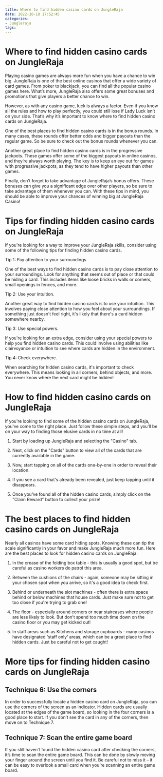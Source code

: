 ```yaml
---
title: Where to find hidden casino cards on JungleRaja
date: 2022-10-18 17:52:45
categories:
- Jungleraja
tags:
---
```



#  Where to find hidden casino cards on JungleRaja

Playing casino games are always more fun when you have a chance to win big. JungleRaja is one of the best online casinos that offer a wide variety of card games. From poker to blackjack, you can find all the popular casino games here. What’s more, JungleRaja also offers some great bonuses and promotions that give players a better chance to win.

However, as with any casino game, luck is always a factor. Even if you know all the rules and how to play perfectly, you could still lose if Lady Luck isn’t on your side. That’s why it’s important to know where to find hidden casino cards on JungleRaja.

One of the best places to find hidden casino cards is in the bonus rounds. In many cases, these rounds offer better odds and bigger payouts than the regular game. So be sure to check out the bonus rounds whenever you can.

Another great place to find hidden casino cards is in the progressive jackpots. These games offer some of the biggest payouts in online casinos, and they’re always worth playing. The key is to keep an eye out for games with progressive jackpots, as they tend to have higher payouts than other games.

Finally, don’t forget to take advantage of JungleRaja’s bonus offers. These bonuses can give you a significant edge over other players, so be sure to take advantage of them whenever you can. With these tips in mind, you should be able to improve your chances of winning big at JungleRaja Casino!

#  Tips for finding hidden casino cards on JungleRaja

If you're looking for a way to improve your JungleRaja skills, consider using some of the following tips for finding hidden casino cards.

Tip 1: Pay attention to your surroundings.

One of the best ways to find hidden casino cards is to pay close attention to your surroundings. Look for anything that seems out of place or that could be hiding a card. This includes items like loose bricks in walls or corners, small openings in fences, and more.

Tip 2: Use your intuition.

Another great way to find hidden casino cards is to use your intuition. This involves paying close attention to how you feel about your surroundings. If something just doesn't feel right, it's likely that there's a card hidden somewhere nearby.

Tip 3: Use special powers.

If you're looking for an extra edge, consider using your special powers to help you find hidden casino cards. This could involve using abilities like clairvoyance or intuition to see where cards are hidden in the environment.

Tip 4: Check everywhere.

When searching for hidden casino cards, it's important to check everywhere. This means looking in all corners, behind objects, and more. You never know where the next card might be hidden!

#  How to find hidden casino cards on JungleRaja

If you're looking to find some of the hidden casino cards on JungleRaja, you've come to the right place. Just follow these simple steps, and you'll be on your way to finding those elusive cards in no time at all!

1. Start by loading up JungleRaja and selecting the "Casino" tab.

2. Next, click on the "Cards" button to view all of the cards that are currently available in the game.

3. Now, start tapping on all of the cards one-by-one in order to reveal their location.

4. If you see a card that's already been revealed, just keep tapping until it disappears.

5. Once you've found all of the hidden casino cards, simply click on the "Claim Reward" button to collect your prize!

#  The best places to find hidden casino cards on JungleRaja

Nearly all casinos have some card hiding spots. Knowing these can tip the scale significantly in your favor and make JungleRaja much more fun. Here are the best places to look for hidden casino cards on JungleRaja:

1. In the crease of the folding box table - this is usually a good spot, but be careful as casino workers do patrol this area.

2. Between the cushions of the chairs - again, someone may be sitting in your chosen spot when you arrive, so it's a good idea to check first.

3. Behind or underneath the slot machines - often there is extra space behind or below machines that house cards. Just make sure not to get too close if you're trying to grab one!

4. The floor - especially around corners or near staircases where people are less likely to look. But don't spend too much time down on the casino floor or you may get kicked out!

5. In staff areas such as Kitchens and storage cupboards - many casinos have designated 'staff only' areas, which can be a great place to find hidden cards. Just be careful not to get caught!

#  More tips for finding hidden casino cards on JungleRaja

## Technique 6: Use the corners

In order to successfully locate a hidden casino card on JungleRaja, you can use the corners of the screen as an indicator. Hidden cards are usually located at the edges of the game board, so looking in the four corners is a good place to start. If you don’t see the card in any of the corners, then move on to Technique 7.

## Technique 7: Scan the entire game board

If you still haven’t found the hidden casino card after checking the corners, it’s time to scan the entire game board. This can be done by slowly moving your finger around the screen until you find it. Be careful not to miss it – it can be easy to overlook a small card when you’re scanning an entire game board.
